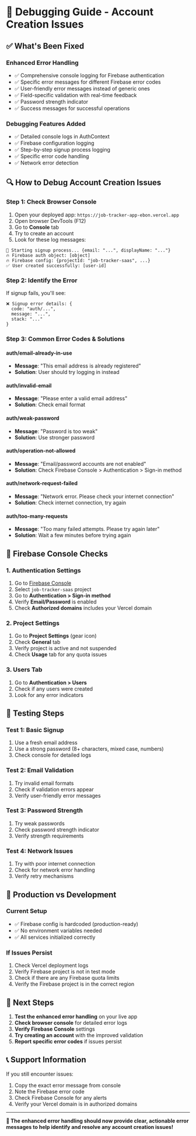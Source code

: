 # 🐛 Debugging Guide - Account Creation Issues

## ✅ **What's Been Fixed**

### **Enhanced Error Handling**
- ✅ Comprehensive console logging for Firebase authentication
- ✅ Specific error messages for different Firebase error codes
- ✅ User-friendly error messages instead of generic ones
- ✅ Field-specific validation with real-time feedback
- ✅ Password strength indicator
- ✅ Success messages for successful operations

### **Debugging Features Added**
- ✅ Detailed console logs in AuthContext
- ✅ Firebase configuration logging
- ✅ Step-by-step signup process logging
- ✅ Specific error code handling
- ✅ Network error detection

## 🔍 **How to Debug Account Creation Issues**

### **Step 1: Check Browser Console**
1. Open your deployed app: `https://job-tracker-app-ebon.vercel.app`
2. Open browser DevTools (F12)
3. Go to **Console** tab
4. Try to create an account
5. Look for these log messages:

```
🔐 Starting signup process... {email: "...", displayName: "..."}
🔥 Firebase auth object: [object]
🔥 Firebase config: {projectId: "job-tracker-saas", ...}
✅ User created successfully: [user-id]
```

### **Step 2: Identify the Error**
If signup fails, you'll see:
```
❌ Signup error details: {
  code: "auth/...",
  message: "...",
  stack: "..."
}
```

### **Step 3: Common Error Codes & Solutions**

#### **auth/email-already-in-use**
- **Message**: "This email address is already registered"
- **Solution**: User should try logging in instead

#### **auth/invalid-email**
- **Message**: "Please enter a valid email address"
- **Solution**: Check email format

#### **auth/weak-password**
- **Message**: "Password is too weak"
- **Solution**: Use stronger password

#### **auth/operation-not-allowed**
- **Message**: "Email/password accounts are not enabled"
- **Solution**: Check Firebase Console > Authentication > Sign-in method

#### **auth/network-request-failed**
- **Message**: "Network error. Please check your internet connection"
- **Solution**: Check internet connection, try again

#### **auth/too-many-requests**
- **Message**: "Too many failed attempts. Please try again later"
- **Solution**: Wait a few minutes before trying again

## 🔧 **Firebase Console Checks**

### **1. Authentication Settings**
1. Go to [Firebase Console](https://console.firebase.google.com/)
2. Select `job-tracker-saas` project
3. Go to **Authentication > Sign-in method**
4. Verify **Email/Password** is enabled
5. Check **Authorized domains** includes your Vercel domain

### **2. Project Settings**
1. Go to **Project Settings** (gear icon)
2. Check **General** tab
3. Verify project is active and not suspended
4. Check **Usage** tab for any quota issues

### **3. Users Tab**
1. Go to **Authentication > Users**
2. Check if any users were created
3. Look for any error indicators

## 🧪 **Testing Steps**

### **Test 1: Basic Signup**
1. Use a fresh email address
2. Use a strong password (8+ characters, mixed case, numbers)
3. Check console for detailed logs

### **Test 2: Email Validation**
1. Try invalid email formats
2. Check if validation errors appear
3. Verify user-friendly error messages

### **Test 3: Password Strength**
1. Try weak passwords
2. Check password strength indicator
3. Verify strength requirements

### **Test 4: Network Issues**
1. Try with poor internet connection
2. Check for network error handling
3. Verify retry mechanisms

## 📱 **Production vs Development**

### **Current Setup**
- ✅ Firebase config is hardcoded (production-ready)
- ✅ No environment variables needed
- ✅ All services initialized correctly

### **If Issues Persist**
1. Check Vercel deployment logs
2. Verify Firebase project is not in test mode
3. Check if there are any Firebase quota limits
4. Verify the Firebase project is in the correct region

## 🚀 **Next Steps**

1. **Test the enhanced error handling** on your live app
2. **Check browser console** for detailed error logs
3. **Verify Firebase Console** settings
4. **Try creating an account** with the improved validation
5. **Report specific error codes** if issues persist

## 📞 **Support Information**

If you still encounter issues:
1. Copy the exact error message from console
2. Note the Firebase error code
3. Check Firebase Console for any alerts
4. Verify your Vercel domain is in authorized domains

---

**🎯 The enhanced error handling should now provide clear, actionable error messages to help identify and resolve any account creation issues!**
